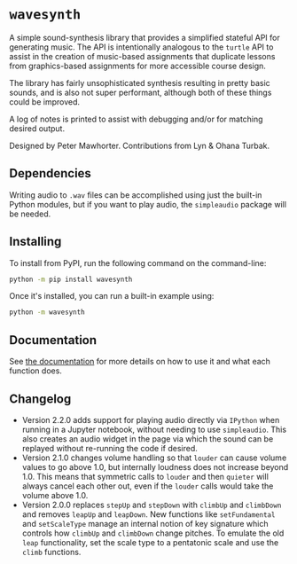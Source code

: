 # `wavesynth`

A simple sound-synthesis library that provides a simplified stateful API
for generating music. The API is intentionally analogous to the `turtle`
API to assist in the creation of music-based assignments that duplicate
lessons from graphics-based assignments for more accessible course
design.

The library has fairly unsophisticated synthesis resulting in pretty
basic sounds, and is also not super performant, although both of these
things could be improved.

A log of notes is printed to assist with debugging and/or for matching
desired output.

Designed by Peter Mawhorter.
Contributions from Lyn & Ohana Turbak.


## Dependencies

Writing audio to `.wav` files can be accomplished using just the built-in
Python modules, but if you want to play audio, the `simpleaudio` package
will be needed.


## Installing

To install from PyPI, run the following command on the command-line:

```sh
python -m pip install wavesynth
```

Once it's installed, you can run a built-in example using:

```sh
python -m wavesynth
```


## Documentation

See [the
documentation](https://cs.wellesley.edu/~pmwh/wavesynth/docs/wavesynth)
for more details on how to use it and what each function does.


## Changelog

- Version 2.2.0 adds support for playing audio directly via `IPython`
    when running in a Jupyter notebook, without needing to use
    `simpleaudio`. This also creates an audio widget in the page via
    which the sound can be replayed without re-running the code if
    desired.
- Version 2.1.0 changes volume handling so that `louder` can cause volume
    values to go above 1.0, but internally loudness does not increase
    beyond 1.0. This means that symmetric calls to `louder` and then
    `quieter` will always cancel each other out, even if the `louder`
    calls would take the volume above 1.0.
- Version 2.0.0 replaces `stepUp` and `stepDown` with `climbUp` and
    `climbDown` and removes `leapUp` and `leapDown`. New functions like
    `setFundamental` and `setScaleType` manage an internal notion of key
    signature which controls how `climbUp` and `climbDown` change
    pitches. To emulate the old `leap` functionality, set the scale type
    to a pentatonic scale and use the `climb` functions.
